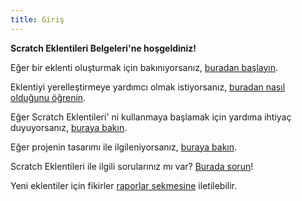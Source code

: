 ```yaml
---
title: Giriş
---
```

**Scratch Eklentileri Belgeleri'ne hoşgeldiniz!**

Eğer bir eklenti oluşturmak için bakınıyorsanız, [buradan başlayın](develop/getting-started/creating-an-addon).

Eklentiyi yerelleştirmeye yardımcı olmak istiyorsanız, [buradan nasıl olduğunu öğrenin](localization/joining-the-localization-team).

Eğer Scratch Eklentileri' ni kullanmaya başlamak için yardıma ihtiyaç duyuyorsanız, [buraya bakın](getting-started/quick-start).

Eğer projenin tasarımı ile ilgileniyorsanız, [buraya bakın](reference/design).

Scratch Eklentileri ile ilgili sorularınız mı var? [Burada sorun](https://github.com/ScratchAddons/ScratchAddons/discussions)!

Yeni eklentiler için fikirler [raporlar sekmesine](https://github.com/ScratchAddons/ScratchAddons/issues) iletilebilir.